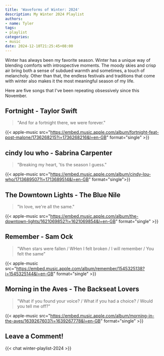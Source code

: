 ```yaml
---
title: 'Waveforms of Winter: 2024'
description: My Winter 2024 Playlist
authors:
- name: Tyler
tags:
- playlist
categories:
- music
date: 2024-12-10T21:25:45+08:00
---
```


Winter has always been my favorite season. Winter has a unique way of blending comforts with introspective moments. The moody skies and crisp air bring both a sense of subdued warmth and sometimes, a touch of melancholy. 
Other than that, the endless festivals and traditions that come with winter also makes it the most meaningful season of my life. 

Here are five songs that I've been repeating obsessively since this November.

## Fortnight - Taylor Swift

> "And for a fortnight there, we were forever."

{{< apple-music src="https://embed.music.apple.com/album/fortnight-feat-post-malone/1736268215?i=1736268216&l=en-GB" format="single" >}}

## cindy lou who - Sabrina Carpenter

> "Breaking my heart, 'tis the season I guess."

{{< apple-music src="https://embed.music.apple.com/album/cindy-lou-who/1713689507?i=1713689514&l=en-GB" format="single">}}

## The Downtown Lights - The Blue Nile

> "In love, we're all the same."

{{< apple-music src="https://embed.music.apple.com/album/the-downtown-lights/1621069852?i=1621069854&l=en-GB" format="single" >}}

## Remember - Sam Ock

> "When stars were fallen / WHen I felt broken / I will remember / You felt the same"

{{< apple-music src="https://embed.music.apple.com/album/remember/1545325138?i=1545325144&l=en-GB" format="single" >}}

## Morning in the Aves - The Backseat Lovers

> "What if you found your voice? / What if you had a choice? / Would you tell me off?"

{{< apple-music src="https://embed.music.apple.com/album/morning-in-the-aves/1639267603?i=1639267778&l=en-GB" format="single" >}}

## Leave a Comment!

{{< chat winter-playlist-2024 >}}
